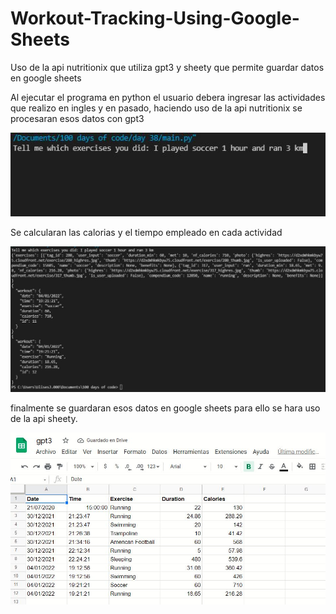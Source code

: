 # Workout-Tracking-Using-Google-Sheets

Uso de la api nutritionix  que utiliza gpt3 y sheety que permite guardar datos en google sheets

Al ejecutar el programa en python el usuario debera ingresar las actividades que realizo en ingles y en pasado, haciendo uso de la api nutritionix se procesaran esos datos con gpt3

![](funcionamiento/ingresa%20datos.JPG)

Se calcularan las calorias y el tiempo empleado en cada actividad

![](funcionamiento/procesa%20datos%20gpt3.JPG)

finalmente se guardaran esos datos en google sheets para ello se hara uso de la api sheety.

![](funcionamiento/guarda_datos.JPG)
